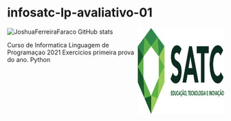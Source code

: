 # infosatc-lp-avaliativo-01
 <img align="right" width="200" height="200" src="Logo.png">


 ![JoshuaFerreiraFaraco GitHub stats](https://github-readme-stats.vercel.app/api?username=JoshuaFerreiraFaraco&show_icons=true&theme=radical)

Curso de Informatica
Linguagem de Programaçao
2021
Exercicios primeira prova do ano.
Python
